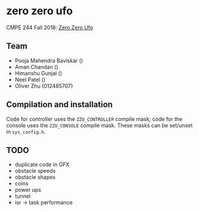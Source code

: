 # zero zero ufo

CMPE 244 Fall 2018: [Zero Zero Ufo](http://socialledge.com/sjsu/index.php/F18:_Zero_Zero_UFO)

## Team

- Pooja Mahendra Baviskar ()
- Aman Chandan ()
- Himanshu Gunjal ()
- Neel Patel ()
- Oliver Zhu (012485707)

## Compilation and installation

Code for controller uses the `ZZU_CONTROLLER` compile mask; code for the console uses the `ZZU_CONSOLE` compile mask.
These masks can be set/unset in `sys_config.h`.

## TODO

- duplicate code in GFX
- obstacle speeds
- obstacle shapes
- coins
- power ups
- tunnel
- isr -> task performance
